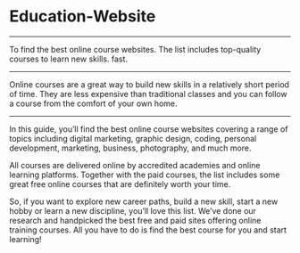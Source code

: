 # Education-Website
<hr><p>
To find the best online course websites. The list includes top-quality courses to learn new skills. fast.
<hr>
<p>
Online courses are a great way to build new skills in a relatively short period of time. They are less expensive than traditional classes and you can follow a course from the comfort of your own home.
</p>
<hr>
In this guide, you’ll find the best online course websites covering a range of topics including digital marketing, graphic design, coding, personal development, marketing, business, photography, and much more.

All courses are delivered online by accredited academies and online learning platforms. Together with the paid courses, the list includes some great free online courses that are definitely worth your time.

So, if you want to explore new career paths, build a new skill, start a new hobby or learn a new discipline, you’ll love this list. We’ve done our research and handpicked the best free and paid sites offering online training courses. All you have to do is find the best course for you and start learning!
